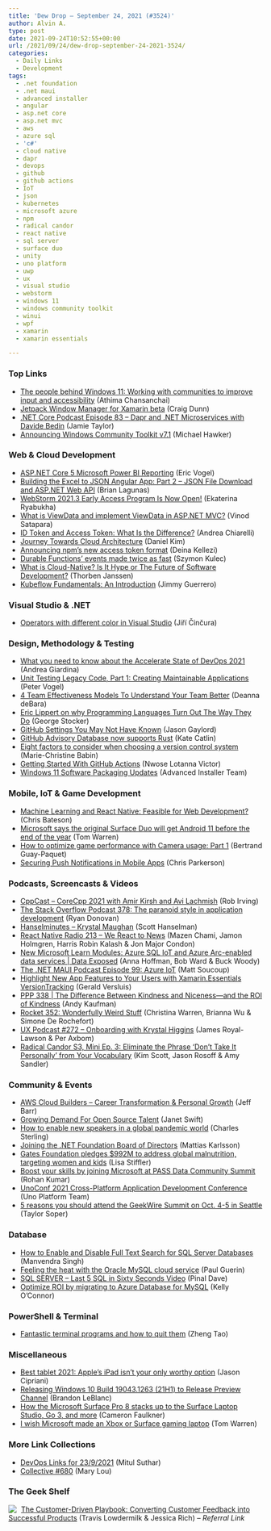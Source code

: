 ```yaml
---
title: 'Dew Drop – September 24, 2021 (#3524)'
author: Alvin A.
type: post
date: 2021-09-24T10:52:55+00:00
url: /2021/09/24/dew-drop-september-24-2021-3524/
categories:
  - Daily Links
  - Development
tags:
  - .net foundation
  - .net maui
  - advanced installer
  - angular
  - asp.net core
  - asp.net mvc
  - aws
  - azure sql
  - 'c#'
  - cloud native
  - dapr
  - devops
  - github
  - github actions
  - IoT
  - json
  - kubernetes
  - microsoft azure
  - npm
  - radical candor
  - react native
  - sql server
  - surface duo
  - unity
  - uno platform
  - uwp
  - ux
  - visual studio
  - webstorm
  - windows 11
  - windows community toolkit
  - winui
  - wpf
  - xamarin
  - xamarin essentials

---
```

### <a name="top"></a>Top Links

  * <a href="https://blogs.windows.com/windowsexperience/2021/09/23/the-people-behind-windows-11-working-with-communities-to-improve-input-and-accessibility/?WT.mc_id=WD-MVP-4025064" target="_blank" rel="noopener">The people behind Windows 11: Working with communities to improve input and accessibility</a> (Athima Chansanchai)
  * <a href="https://docs.microsoft.com/en-us/dual-screen/xamarin/jetpack-window-manager?WT.mc_id=WD-MVP-4025064" target="_blank" rel="noopener">Jetpack Window Manager for Xamarin beta</a> (Craig Dunn)
  * <a href="https://dotnetcore.show/episode-83-dapr-and-dotnet-with-davide-bedine/" target="_blank" rel="noopener">.NET Core Podcast Episode 83 &#8211; Dapr and .NET Microservices with Davide Bedin</a> (Jamie Taylor)
  * <a href="https://blogs.windows.com/windowsdeveloper/2021/09/23/announcing-windows-community-toolkit-v7-1/?WT.mc_id=WD-MVP-4025064" target="_blank" rel="noopener">Announcing Windows Community Toolkit v7.1</a> (Michael Hawker)

### <a name="web"></a>Web & Cloud Development

  * <a href="https://visualstudiomagazine.com/articles/2021/09/23/powerbi-report.aspx" target="_blank" rel="noopener">ASP.NET Core 5 Microsoft Power BI Reporting</a> (Eric Vogel)
  * <a href="https://brianlagunas.com/building-the-excel-to-json-angular-app-part-2-json-file-download-and-asp-net-web-api/" target="_blank" rel="noopener">Building the Excel to JSON Angular App: Part 2 – JSON File Download and ASP.NET Web API</a> (Brian Lagunas)
  * <a href="https://blog.jetbrains.com/webstorm/2021/09/webstorm-2021-3-eap-1/" target="_blank" rel="noopener">WebStorm 2021.3 Early Access Program Is Now Open!</a> (Ekaterina Ryabukha)
  * <a href="https://www.red-gate.com/simple-talk/blogs/what-is-viewdata-and-implement-viewdata-in-asp-net-mvc/" target="_blank" rel="noopener">What is ViewData and implement ViewData in ASP.NET MVC?</a> (Vinod Satapara)
  * <a href="https://auth0.com/blog/id-token-access-token-what-is-the-difference/" target="_blank" rel="noopener">ID Token and Access Token: What Is the Difference?</a> (Andrea Chiarelli)
  * <a href="https://techcommunity.microsoft.com/t5/azure-developer-community-blog/journey-towards-cloud-architecture/ba-p/2780579?WT.mc_id=DOP-MVP-4025064" target="_blank" rel="noopener">Journey Towards Cloud Architecture</a> (Daniel Kim)
  * <a href="https://github.blog/2021-09-23-announcing-npms-new-access-token-format/" target="_blank" rel="noopener">Announcing npm’s new access token format</a> (Deina Kellezi)
  * <a href="https://blog.scooletz.com/2021/09/27/durable-functions-events-made-twice-as-fast" target="_blank" rel="noopener">Durable Functions’ events made twice as fast</a> (Szymon Kulec)
  * <a href="https://stackify.com/cloud-native/" target="_blank" rel="noopener">What is Cloud-Native? Is It Hype or The Future of Software Development?</a> (Thorben Janssen)
  * <a href="https://dzone.com/articles/kubeflow-fundamentals-an-introduction" target="_blank" rel="noopener">Kubeflow Fundamentals: An Introduction</a> (Jimmy Guerrero)

### <a name="dotnet"></a>Visual Studio & .NET

  * <a href="https://www.tabsoverspaces.com/233875-operators-with-different-color-in-visual-studio?utm_source=feed" target="_blank" rel="noopener">Operators with different color in Visual Studio</a> (Jiří Činčura)

### <a name="design"></a>Design, Methodology & Testing

  * <a href="https://www.red-gate.com/blog/database-devops/what-you-need-to-know-about-the-accelerate-state-of-devops-2021" target="_blank" rel="noopener">What you need to know about the Accelerate State of DevOps 2021</a> (Andrea Giardina)
  * <a href="https://feeds.telerik.com/link/10828/14769967/unit-testing-legacy-code-part-1-creating-maintainable-applications" target="_blank" rel="noopener">Unit Testing Legacy Code, Part 1: Creating Maintainable Applications</a> (Peter Vogel)
  * <a href="https://blog.trello.com/team-effectiveness-models" target="_blank" rel="noopener">4 Team Effectiveness Models To Understand Your Team Better</a> (Deanna deBara)
  * <a href="https://georgestocker.com/2021/09/23/eric-lippert-on-why-programming-languages-turn-out-the-way-they-do/" target="_blank" rel="noopener">Eric Lippert on why Programming Languages Turn Out The Way They Do</a> (George Stocker)
  * <a href="https://www.jasongaylord.com/blog/2021/09/24/github-settings-you-may-not-have-known" target="_blank" rel="noopener">GitHub Settings You May Not Have Known</a> (Jason Gaylord)
  * <a href="https://github.blog/2021-09-23-github-advisory-database-now-supports-rust/" target="_blank" rel="noopener">GitHub Advisory Database now supports Rust</a> (Kate Catlin)
  * <a href="https://blog.unity.com/technology/eight-factors-to-consider-when-choosing-a-version-control-system" target="_blank" rel="noopener">Eight factors to consider when choosing a version control system</a> (Marie-Christine Babin)
  * <a href="https://www.telerik.com/blogs/getting-started-github-actions" target="_blank" rel="noopener">Getting Started With GitHub Actions</a> (Nwose Lotanna Victor)
  * <a href="https://www.advancedinstaller.com/windows-11-application-packaging.html" target="_blank" rel="noopener">Windows 11 Software Packaging Updates</a> (Advanced Installer Team)

### <a name="mobile"></a>Mobile, IoT & Game Development

  * <a href="https://dzone.com/articles/machine-learning-and-react-native-feasible-for-web" target="_blank" rel="noopener">Machine Learning and React Native: Feasible for Web Development?</a> (Chris Bateson)
  * <a href="https://www.theverge.com/2021/9/23/22690003/microsoft-surface-duo-android-11-update-release-date" target="_blank" rel="noopener">Microsoft says the original Surface Duo will get Android 11 before the end of the year</a> (Tom Warren)
  * <a href="https://blog.unity.com/games/optimize-game-performance-with-camera-usage" target="_blank" rel="noopener">How to optimize game performance with Camera usage: Part 1</a> (Bertrand Guay-Paquet)
  * <a href="https://medium.com/adobetech/securing-push-notifications-in-mobile-apps-a23b6c20139e?source=rss----9342990108af---4" target="_blank" rel="noopener">Securing Push Notifications in Mobile Apps</a> (Chris Parkerson)

### <a name="podcasts"></a>Podcasts, Screencasts & Videos

  * <a href="https://cppcast.libsyn.com/corecpp-2021" target="_blank" rel="noopener">CppCast &#8211; CoreCpp 2021 with Amir Kirsh and Avi Lachmish</a> (Rob Irving)
  * <a href="https://stackoverflow.blog/2021/09/24/podcast-378-the-paranoid-style-in-application-development/" target="_blank" rel="noopener">The Stack Overflow Podcast 378: The paranoid style in application development</a> (Ryan Donovan)
  * <a href="https://www.hanselminutes.com/807/finding-your-path-to-technology-with-krystal-maughan" target="_blank" rel="noopener">Hanselminutes &#8211; Krystal Maughan</a> (Scott Hanselman)
  * <a href="https://www.reactnativeradio.com/" target="_blank" rel="noopener">React Native Radio 213 &#8211; We React to News</a> (Mazen Chami, Jamon Holmgren, Harris Robin Kalash & Jon Major Condon)
  * <a href="https://channel9.msdn.com/Shows/Data-Exposed/New-Microsoft-Learn-Modules-Azure-SQL-IoT-and-Azure-Arc-enabled-data-services?WT.mc_id=DOP-MVP-4025064" target="_blank" rel="noopener">New Microsoft Learn Modules: Azure SQL IoT and Azure Arc-enabled data services | Data Exposed</a> (Anna Hoffman, Bob Ward & Buck Woody)
  * <a href="https://www.dotnetmauipodcast.com/99" target="_blank" rel="noopener">The .NET MAUI Podcast Episode 99: Azure IoT</a> (Matt Soucoup)
  * <a href="https://www.youtube.com/watch?v=-2JlbepO_Mc" target="_blank" rel="noopener">Highlight New App Features to Your Users with Xamarin.Essentials VersionTracking</a> (Gerald Versluis)
  * <a href="https://peopleandprojectspodcast.libsyn.com/ppp-338-the-difference-between-kindness-and-nicenessand-the-roi-of-kindness" target="_blank" rel="noopener">PPP 338 | The Difference Between Kindness and Niceness—and the ROI of Kindness</a> (Andy Kaufman)
  * <a href="http://relay.fm/rocket/352" target="_blank" rel="noopener">Rocket 352: Wonderfully Weird Stuff</a> (Christina Warren, Brianna Wu & Simone De Rochefort)
  * <a href="https://uxpodcast.com/272-onboarding-krystal-higgins/" target="_blank" rel="noopener">UX Podcast #272 &#8211; Onboarding with Krystal Higgins</a> (James Royal-Lawson & Per Axbom)
  * <a href="https://www.radicalcandor.com/podcast/eliminate-dont-take-it-personally/" target="_blank" rel="noopener">Radical Candor S3, Mini Ep. 3: Eliminate the Phrase &#8216;Don&#8217;t Take It Personally&#8217; from Your Vocabulary</a> (Kim Scott, Jason Rosoff & Amy Sandler)

### <a name="events"></a>Community & Events

  * <a href="https://aws.amazon.com/blogs/aws/aws-cloud-builders-career-transformation-personal-growth/" target="_blank" rel="noopener">AWS Cloud Builders – Career Transformation & Personal Growth</a> (Jeff Barr)
  * <a href="http://www.i-programmer.info/news/136-open-source/14888-growing-demand-for-open-source-talent.html" target="_blank" rel="noopener">Growing Demand For Open Source Talent</a> (Janet Swift)
  * <a href="https://sterlingsdotlife.wordpress.com/2021/09/23/how-to-enable-new-speakers-in-a-global-pandemic-world/" target="_blank" rel="noopener">How to enable new speakers in a global pandemic world</a> (Charles Sterling)
  * <a href="https://www.devlead.se/posts/2021/2021-09-23-joining-the-net-foundation-board-of-directors" target="_blank" rel="noopener">Joining the .NET Foundation Board of Directors</a> (Mattias Karlsson)
  * <a href="https://www.geekwire.com/2021/gates-foundation-pledges-992m-address-global-malnutrition-targeting-women-kids/" target="_blank" rel="noopener">Gates Foundation pledges $992M to address global malnutrition, targeting women and kids</a> (Lisa Stiffler)
  * <a href="https://cloudblogs.microsoft.com/sqlserver/2021/09/23/boost-your-skills-by-joining-microsoft-at-pass-data-community-summit/?WT.mc_id=DOP-MVP-4025064" target="_blank" rel="noopener">Boost your skills by joining Microsoft at PASS Data Community Summit</a> (Rohan Kumar)
  * <a href="https://platform.uno/blog/cross-platform-application-development/" target="_blank" rel="noopener">UnoConf 2021 Cross-Platform Application Development Conference</a> (Uno Platform Team)
  * <a href="https://www.geekwire.com/2021/5-reasons-attend-geekwire-summit-2021-oct-4-5-seattle/" target="_blank" rel="noopener">5 reasons you should attend the GeekWire Summit on Oct. 4-5 in Seattle</a> (Taylor Soper)

### <a name="sql"></a>Database

  * <a href="http://feedproxy.google.com/~r/MSSQLTips-LatestSqlServerTips/~3/PVHRMITRO8U/" target="_blank" rel="noopener">How to Enable and Disable Full Text Search for SQL Server Databases</a> (Manvendra Singh)
  * <a href="https://medium.com/oracledevs/feeling-the-heat-with-the-oracle-mysql-cloud-service-750ff2c5b75b?source=rss----749dcac244ef---4" target="_blank" rel="noopener">Feeling the heat with the Oracle MySQL cloud service</a> (Paul Guerin)
  * <a href="https://blog.sqlauthority.com/2021/09/24/sql-server-last-5-sql-in-sixty-seconds-video/?utm_source=rss&utm_medium=rss&utm_campaign=sql-server-last-5-sql-in-sixty-seconds-video" target="_blank" rel="noopener">SQL SERVER – Last 5 SQL in Sixty Seconds Video</a> (Pinal Dave)
  * <a href="https://techcommunity.microsoft.com/t5/azure-database-for-mysql/optimize-roi-by-migrating-to-azure-database-for-mysql/ba-p/2779148?WT.mc_id=DOP-MVP-4025064" target="_blank" rel="noopener">Optimize ROI by migrating to Azure Database for MySQL</a> (Kelly O&#8217;Connor)

### <a name="ps"></a>PowerShell & Terminal

  * <a href="https://blog.warp.dev/fantastic-terminal-programs-and-how-to-quit-them-2/" target="_blank" rel="noopener">Fantastic terminal programs and how to quit them</a> (Zheng Tao)

### <a name="misc"></a>Miscellaneous

  * <a href="https://www.zdnet.com/article/best-tablet/#ftag=RSSbaffb68" target="_blank" rel="noopener">Best tablet 2021: Apple&#8217;s iPad isn&#8217;t your only worthy option</a> (Jason Cipriani)
  * <a href="https://blogs.windows.com/windows-insider/2021/09/23/releasing-windows-10-build-19043-1263-21h1-to-release-preview-channel/?WT.mc_id=WD-MVP-4025064" target="_blank" rel="noopener">Releasing Windows 10 Build 19043.1263 (21H1) to Release Preview Channel</a> (Brandon LeBlanc)
  * <a href="https://www.theverge.com/2021/9/23/22688116/surface-pro-8-go-3-laptop-studio-4-spec-gpu-power-features" target="_blank" rel="noopener">How the Microsoft Surface Pro 8 stacks up to the Surface Laptop Studio, Go 3, and more</a> (Cameron Faulkner)
  * <a href="https://www.theverge.com/22689352/microsoft-surface-xbox-laptop-pc-gaming" target="_blank" rel="noopener">I wish Microsoft made an Xbox or Surface gaming laptop</a> (Tom Warren)

### <a name="links"></a>More Link Collections

  * <a href="http://mscodingblog.blogspot.com/2021/09/devops-links-for-2392021.html" target="_blank" rel="noopener">DevOps Links for 23/9/2021</a> (Mitul Suthar)
  * <a href="http://feedproxy.google.com/~r/tympanus/~3/9S421ebCUl4/" target="_blank" rel="noopener">Collective #680</a> (Mary Lou)

### <a name="shelf"></a>The Geek Shelf

<a href="https://www.amazon.com/dp/149198127X/?amavin-20" target="_blank" rel="noopener"><img decoding="async" style="margin: 0px 5px 0px 0px; border: 0px currentcolor; float: left; display: inline; background-image: none;" src="https://m.media-amazon.com/images/I/41UqZ-s8wlL._SS135_.jpg" align="left" border="0" /></a> <a href="https://www.amazon.com/dp/149198127X/?amavin-20" target="_blank" rel="noopener">The Customer-Driven Playbook: Converting Customer Feedback into Successful Products</a> (Travis Lowdermilk & Jessica Rich) _&#8211; Referral Link_